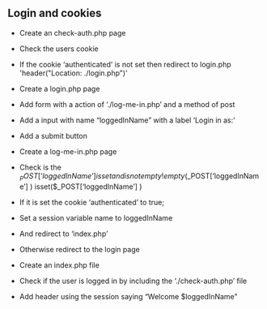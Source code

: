 ## Login and cookies
- Create an check-auth.php page
- Check the users cookie
- If the cookie ‘authenticated’ is not set then redirect to login.php
'header("Location: ./login.php")'


- Create a login.php page
- Add form with a action of ‘./log-me-in.php’ and a method of post
- Add a input with name “loggedInName” with a label ‘Login in as:’
- Add a submit button
- Create a log-me-in.php page
- Check is the $_POST[‘loggedInName’] is set and is not empty
!empty($_POST[‘loggedInName’] )
isset($_POST[‘loggedInName’] )
- If it is set the cookie ‘authenticated’ to true;
- Set a  session variable name to loggedInName
- And redirect to ‘index.php’
- Otherwise redirect to the login page
- Create an index.php file
- Check if the user is logged in by including the ‘./check-auth.php’ file
- Add header using the session saying “Welcome  $loggedInName”
